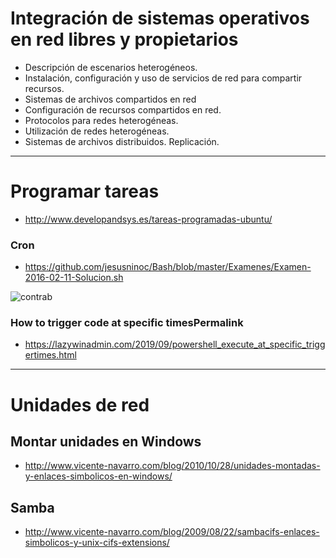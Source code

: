 # Integración de sistemas operativos en red libres y propietarios
- Descripción de escenarios heterogéneos.
- Instalación, configuración y uso de servicios de red para compartir recursos.
- Sistemas de archivos compartidos en red
- Configuración de recursos compartidos en red.
- Protocolos para redes heterogéneas.
- Utilización de redes heterogéneas.
- Sistemas de archivos distribuidos. Replicación. 

------------------

# Programar tareas
* http://www.developandsys.es/tareas-programadas-ubuntu/

### Cron
* https://github.com/jesusninoc/Bash/blob/master/Examenes/Examen-2016-02-11-Solucion.sh
<img src="https://www.redeszone.net/app/uploads/2017/01/Linux-cron-crontab-a%C3%B1adir-tareas-periodicas.png" alt="contrab">

### How to trigger code at specific timesPermalink
* https://lazywinadmin.com/2019/09/powershell_execute_at_specific_triggertimes.html 

------------------

# Unidades de red
## Montar unidades en Windows
* http://www.vicente-navarro.com/blog/2010/10/28/unidades-montadas-y-enlaces-simbolicos-en-windows/
## Samba
* http://www.vicente-navarro.com/blog/2009/08/22/sambacifs-enlaces-simbolicos-y-unix-cifs-extensions/

